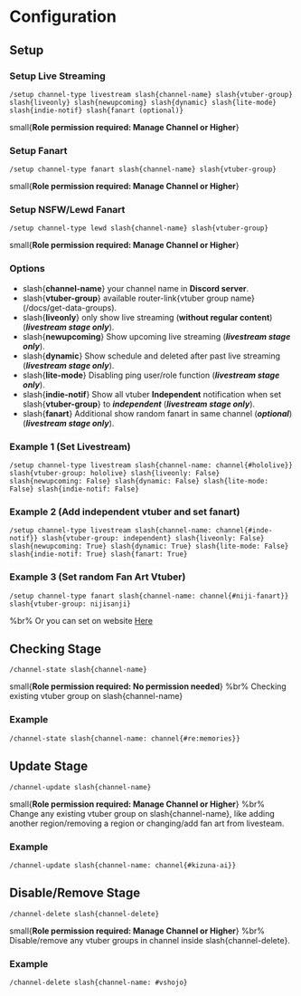 # Configuration

## Setup

### Setup Live Streaming

```slash
/setup channel-type livestream slash{channel-name} slash{vtuber-group} slash{liveonly} slash{newupcoming} slash{dynamic} slash{lite-mode} slash{indie-notif} slash{fanart (optional)}
```

small{**Role permission required: Manage Channel or Higher**}

### Setup Fanart

```slash
/setup channel-type fanart ​slash{channel-name} slash{vtuber-group}
```

small{**Role permission required: Manage Channel or Higher**}

### Setup NSFW/Lewd Fanart

```slash
/setup channel-type lewd ​slash{channel-name} slash{vtuber-group}
```

small{**Role permission required: Manage Channel or Higher**}

### Options

- slash{**channel-name**} your channel name in **Discord server**.
- slash{**vtuber-group**} available router-link{vtuber group name}(/docs/get-data-groups).
- slash{**liveonly**} only show live streaming (**without regular content**) (**_livestream stage only_**).
- slash{**newupcoming**} Show upcoming live streaming (**_livestream stage only_**).
- slash{**dynamic**} Show schedule and deleted after past live streaming (**_livestream stage only_**).
- slash{**lite-mode**} Disabling ping user/role function (**_livestream stage only_**).
- slash{**indie-notif**} Show all vtuber **Independent** notification when set slash{**vtuber-group**} to **_independent_** (**_livestream stage only_**).
- slash{**fanart**} Additional show random fanart in same channel (**_optional_**) (**_livestream stage only_**).

### Example 1 (Set Livestream)

```slash
/setup channel-type livestream slash{channel-name: channel{#hololive}} slash{vtuber-group: hololive} slash{liveonly: False} slash{newupcoming: False} slash{dynamic: False} slash{lite-mode: False} slash{indie-notif: False}
```

### Example 2 (Add independent vtuber and set fanart)

```slash
/setup channel-type livestream slash{channel-name: channel{#inde-notif}} slash{vtuber-group: independent} slash{liveonly: False} slash{newupcoming: True} slash{dynamic: True} slash{lite-mode: False} slash{indie-notif: True} slash{fanart: True}
```

### Example 3 (Set random Fan Art Vtuber)

```slash
/setup channel-type fanart slash{channel-name: channel{#niji-fanart}} slash{vtuber-group: nijisanji}
```

%br%
Or you can set on website [Here](https://web-admin.humanz.moe/login)

## Checking Stage

```slash
/channel-state slash{channel-name}
```

small{**Role permission required: No permission needed**}
%br%
Checking existing vtuber group on slash{channel-name}

### Example

```slash
/channel-state slash{channel-name: channel{#re:memories}}
```

## Update Stage

```slash
/channel-update slash{channel-name}
```

small{**Role permission required: Manage Channel or Higher**}
%br%
Change any existing vtuber group on slash{channel-name}, like adding another region/removing a region or changing/add fan art from livesteam.

### Example

```slash
/channel-update slash{channel-name: channel{#kizuna-ai}}
```

## Disable/Remove Stage

```slash
/channel-delete slash{channel-delete}
```

small{**Role permission required: Manage Channel or Higher**}
%br%
Disable/remove any vtuber groups in channel inside slash{channel-delete}.

### Example

```slash
/channel-delete slash{channel-name: #vshojo}
```

